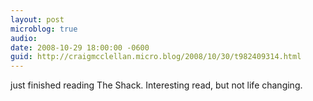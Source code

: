 ```yaml
---
layout: post
microblog: true
audio: 
date: 2008-10-29 18:00:00 -0600
guid: http://craigmcclellan.micro.blog/2008/10/30/t982409314.html
---
```

just finished reading The Shack.  Interesting read, but not life changing.
